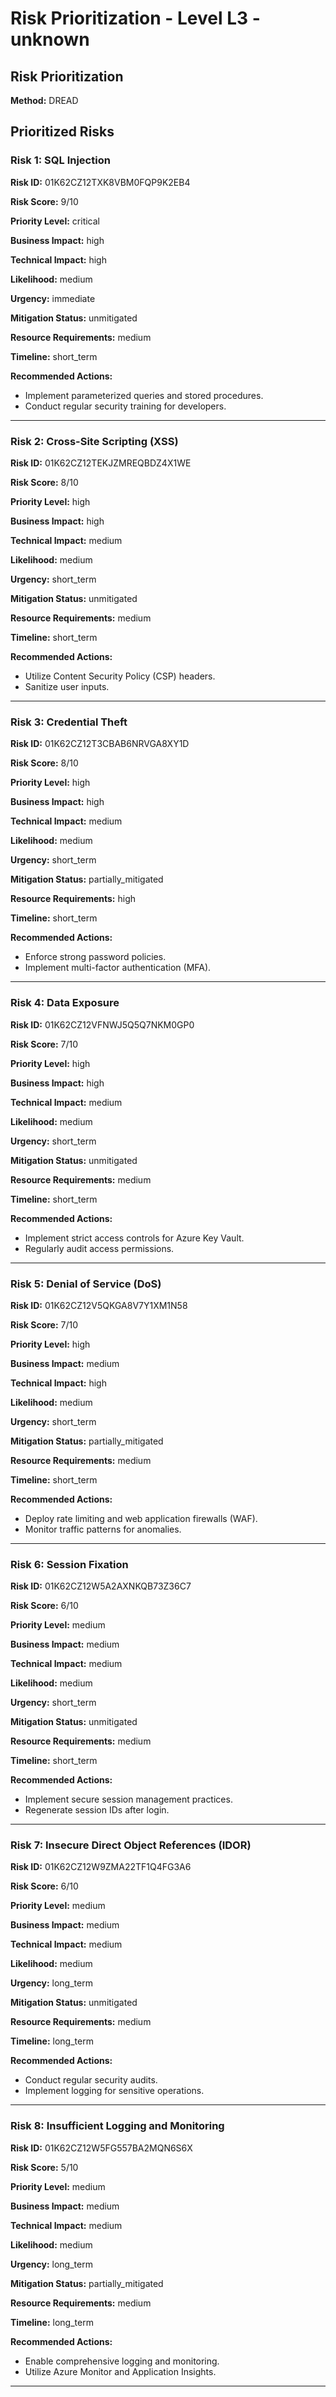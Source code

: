 # Risk Prioritization - Level L3 - unknown

## Risk Prioritization

**Method:** DREAD

## Prioritized Risks

### Risk 1: SQL Injection

**Risk ID:** 01K62CZ12TXK8VBM0FQP9K2EB4

**Risk Score:** 9/10

**Priority Level:** critical

**Business Impact:** high

**Technical Impact:** high

**Likelihood:** medium

**Urgency:** immediate

**Mitigation Status:** unmitigated

**Resource Requirements:** medium

**Timeline:** short_term

**Recommended Actions:**
- Implement parameterized queries and stored procedures.
- Conduct regular security training for developers.

---

### Risk 2: Cross-Site Scripting (XSS)

**Risk ID:** 01K62CZ12TEKJZMREQBDZ4X1WE

**Risk Score:** 8/10

**Priority Level:** high

**Business Impact:** high

**Technical Impact:** medium

**Likelihood:** medium

**Urgency:** short_term

**Mitigation Status:** unmitigated

**Resource Requirements:** medium

**Timeline:** short_term

**Recommended Actions:**
- Utilize Content Security Policy (CSP) headers.
- Sanitize user inputs.

---

### Risk 3: Credential Theft

**Risk ID:** 01K62CZ12T3CBAB6NRVGA8XY1D

**Risk Score:** 8/10

**Priority Level:** high

**Business Impact:** high

**Technical Impact:** medium

**Likelihood:** medium

**Urgency:** short_term

**Mitigation Status:** partially_mitigated

**Resource Requirements:** high

**Timeline:** short_term

**Recommended Actions:**
- Enforce strong password policies.
- Implement multi-factor authentication (MFA).

---

### Risk 4: Data Exposure

**Risk ID:** 01K62CZ12VFNWJ5Q5Q7NKM0GP0

**Risk Score:** 7/10

**Priority Level:** high

**Business Impact:** high

**Technical Impact:** medium

**Likelihood:** medium

**Urgency:** short_term

**Mitigation Status:** unmitigated

**Resource Requirements:** medium

**Timeline:** short_term

**Recommended Actions:**
- Implement strict access controls for Azure Key Vault.
- Regularly audit access permissions.

---

### Risk 5: Denial of Service (DoS)

**Risk ID:** 01K62CZ12V5QKGA8V7Y1XM1N58

**Risk Score:** 7/10

**Priority Level:** high

**Business Impact:** medium

**Technical Impact:** high

**Likelihood:** medium

**Urgency:** short_term

**Mitigation Status:** partially_mitigated

**Resource Requirements:** medium

**Timeline:** short_term

**Recommended Actions:**
- Deploy rate limiting and web application firewalls (WAF).
- Monitor traffic patterns for anomalies.

---

### Risk 6: Session Fixation

**Risk ID:** 01K62CZ12W5A2AXNKQB73Z36C7

**Risk Score:** 6/10

**Priority Level:** medium

**Business Impact:** medium

**Technical Impact:** medium

**Likelihood:** medium

**Urgency:** short_term

**Mitigation Status:** unmitigated

**Resource Requirements:** medium

**Timeline:** short_term

**Recommended Actions:**
- Implement secure session management practices.
- Regenerate session IDs after login.

---

### Risk 7: Insecure Direct Object References (IDOR)

**Risk ID:** 01K62CZ12W9ZMA22TF1Q4FG3A6

**Risk Score:** 6/10

**Priority Level:** medium

**Business Impact:** medium

**Technical Impact:** medium

**Likelihood:** medium

**Urgency:** long_term

**Mitigation Status:** unmitigated

**Resource Requirements:** medium

**Timeline:** long_term

**Recommended Actions:**
- Conduct regular security audits.
- Implement logging for sensitive operations.

---

### Risk 8: Insufficient Logging and Monitoring

**Risk ID:** 01K62CZ12W5FG557BA2MQN6S6X

**Risk Score:** 5/10

**Priority Level:** medium

**Business Impact:** medium

**Technical Impact:** medium

**Likelihood:** medium

**Urgency:** long_term

**Mitigation Status:** partially_mitigated

**Resource Requirements:** medium

**Timeline:** long_term

**Recommended Actions:**
- Enable comprehensive logging and monitoring.
- Utilize Azure Monitor and Application Insights.

---

